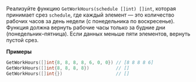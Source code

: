 Реализуйте функцию `GetWorkHours(schedule []int) []int`, которая принимает срез `schedule`, где каждый элемент — это количество рабочих часов за день недели (с понедельника по воскресенье). Функция должна вернуть рабочие часы только за будние дни (понедельник–пятница). Если данных меньше пяти элементов, вернуть пустой срез.

**Примеры**

```go
GetWorkHours([]int{8, 8, 8, 8, 6, 0, 0}) // [8 8 8 8 6]
GetWorkHours([]int{8, 8, 8, 8})          // []
GetWorkHours([]int{})                    // []
```
